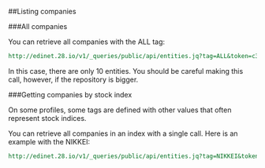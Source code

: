 ##Listing companies

###All companies

You can retrieve all companies with the ALL tag:

```REST
http://edinet.28.io/v1/_queries/public/api/entities.jq?tag=ALL&token=c3049752-4d35-43da-82a2-f89f1b06f7a4
```

In this case, there are only 10 entities. You should be careful making this call, however, if the repository is bigger.

###Getting companies by stock index

On some profiles, some tags are defined with other values that often represent stock indices.

You can retrieve all companies in an index with a single call. Here is an example with the NIKKEI:

```REST
http://edinet.28.io/v1/_queries/public/api/entities.jq?tag=NIKKEI&token=c3049752-4d35-43da-82a2-f89f1b06f7a4
```
